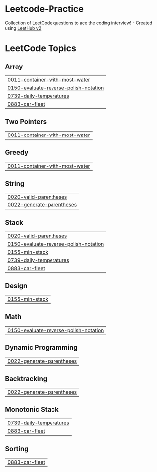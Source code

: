 # Leetcode-Practice
Collection of LeetCode questions to ace the coding interview! - Created using [LeetHub v2](https://github.com/arunbhardwaj/LeetHub-2.0)

<!---LeetCode Topics Start-->
# LeetCode Topics
## Array
|  |
| ------- |
| [0011-container-with-most-water](https://github.com/Photon3009/Leetcode-Practice/tree/master/0011-container-with-most-water) |
| [0150-evaluate-reverse-polish-notation](https://github.com/Photon3009/Leetcode-Practice/tree/master/0150-evaluate-reverse-polish-notation) |
| [0739-daily-temperatures](https://github.com/Photon3009/Leetcode-Practice/tree/master/0739-daily-temperatures) |
| [0883-car-fleet](https://github.com/Photon3009/Leetcode-Practice/tree/master/0883-car-fleet) |
## Two Pointers
|  |
| ------- |
| [0011-container-with-most-water](https://github.com/Photon3009/Leetcode-Practice/tree/master/0011-container-with-most-water) |
## Greedy
|  |
| ------- |
| [0011-container-with-most-water](https://github.com/Photon3009/Leetcode-Practice/tree/master/0011-container-with-most-water) |
## String
|  |
| ------- |
| [0020-valid-parentheses](https://github.com/Photon3009/Leetcode-Practice/tree/master/0020-valid-parentheses) |
| [0022-generate-parentheses](https://github.com/Photon3009/Leetcode-Practice/tree/master/0022-generate-parentheses) |
## Stack
|  |
| ------- |
| [0020-valid-parentheses](https://github.com/Photon3009/Leetcode-Practice/tree/master/0020-valid-parentheses) |
| [0150-evaluate-reverse-polish-notation](https://github.com/Photon3009/Leetcode-Practice/tree/master/0150-evaluate-reverse-polish-notation) |
| [0155-min-stack](https://github.com/Photon3009/Leetcode-Practice/tree/master/0155-min-stack) |
| [0739-daily-temperatures](https://github.com/Photon3009/Leetcode-Practice/tree/master/0739-daily-temperatures) |
| [0883-car-fleet](https://github.com/Photon3009/Leetcode-Practice/tree/master/0883-car-fleet) |
## Design
|  |
| ------- |
| [0155-min-stack](https://github.com/Photon3009/Leetcode-Practice/tree/master/0155-min-stack) |
## Math
|  |
| ------- |
| [0150-evaluate-reverse-polish-notation](https://github.com/Photon3009/Leetcode-Practice/tree/master/0150-evaluate-reverse-polish-notation) |
## Dynamic Programming
|  |
| ------- |
| [0022-generate-parentheses](https://github.com/Photon3009/Leetcode-Practice/tree/master/0022-generate-parentheses) |
## Backtracking
|  |
| ------- |
| [0022-generate-parentheses](https://github.com/Photon3009/Leetcode-Practice/tree/master/0022-generate-parentheses) |
## Monotonic Stack
|  |
| ------- |
| [0739-daily-temperatures](https://github.com/Photon3009/Leetcode-Practice/tree/master/0739-daily-temperatures) |
| [0883-car-fleet](https://github.com/Photon3009/Leetcode-Practice/tree/master/0883-car-fleet) |
## Sorting
|  |
| ------- |
| [0883-car-fleet](https://github.com/Photon3009/Leetcode-Practice/tree/master/0883-car-fleet) |
<!---LeetCode Topics End-->